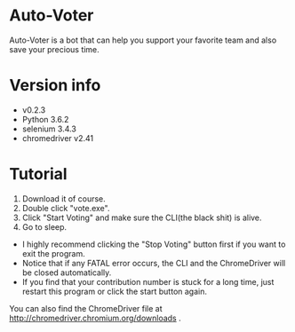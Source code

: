 # Auto-Voter
Auto-Voter is a bot that can help you support your favorite team and also save your precious time.

Version info
=============
*   v0.2.3
*   Python 3.6.2
*   selenium 3.4.3
*   chromedriver v2.41

Tutorial
=============
1. Download it of course.
2. Double click "vote.exe".
3. Click "Start Voting" and make sure the CLI(the black shit) is alive.
4. Go to sleep.

*   I highly recommend clicking the "Stop Voting" button first if you want to exit the program. 
*   Notice that if any FATAL error occurs, the CLI and the ChromeDriver will be closed automatically.
*   If you find that your contribution number is stuck for a long time, just restart this program or click the start button again.

You can also find the ChromeDriver file at http://chromedriver.chromium.org/downloads .